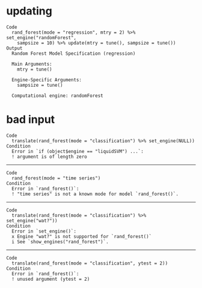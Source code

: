 # updating

    Code
      rand_forest(mode = "regression", mtry = 2) %>% set_engine("randomForest",
        sampsize = 10) %>% update(mtry = tune(), sampsize = tune())
    Output
      Random Forest Model Specification (regression)
      
      Main Arguments:
        mtry = tune()
      
      Engine-Specific Arguments:
        sampsize = tune()
      
      Computational engine: randomForest 
      

# bad input

    Code
      translate(rand_forest(mode = "classification") %>% set_engine(NULL))
    Condition
      Error in `if (object$engine == "liquidSVM") ...`:
      ! argument is of length zero

---

    Code
      rand_forest(mode = "time series")
    Condition
      Error in `rand_forest()`:
      ! "time series" is not a known mode for model `rand_forest()`.

---

    Code
      translate(rand_forest(mode = "classification") %>% set_engine("wat?"))
    Condition
      Error in `set_engine()`:
      x Engine "wat?" is not supported for `rand_forest()`
      i See `show_engines("rand_forest")`.

---

    Code
      translate(rand_forest(mode = "classification", ytest = 2))
    Condition
      Error in `rand_forest()`:
      ! unused argument (ytest = 2)

